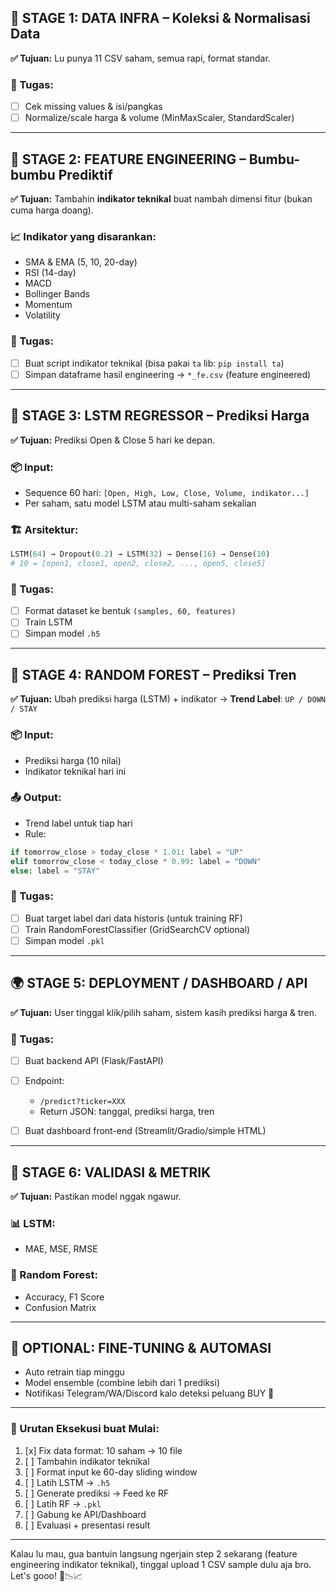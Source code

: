 
## 🧱 STAGE 1: DATA INFRA – Koleksi & Normalisasi Data

**✅ Tujuan:** Lu punya 11 CSV saham, semua rapi, format standar.

### 🔧 Tugas:

* [ ] Cek missing values & isi/pangkas
* [ ] Normalize/scale harga & volume (MinMaxScaler, StandardScaler)

---

## 🧪 STAGE 2: FEATURE ENGINEERING – Bumbu-bumbu Prediktif

**✅ Tujuan:** Tambahin **indikator teknikal** buat nambah dimensi fitur (bukan cuma harga doang).

### 📈 Indikator yang disarankan:

* SMA & EMA (5, 10, 20-day)
* RSI (14-day)
* MACD
* Bollinger Bands
* Momentum
* Volatility

### 🔧 Tugas:

* [ ] Buat script indikator teknikal (bisa pakai `ta` lib: `pip install ta`)
* [ ] Simpan dataframe hasil engineering → `*_fe.csv` (feature engineered)

---

## 🧠 STAGE 3: LSTM REGRESSOR – Prediksi Harga

**✅ Tujuan:** Prediksi Open & Close 5 hari ke depan.

### 📦 Input:

* Sequence 60 hari: `[Open, High, Low, Close, Volume, indikator...]`
* Per saham, satu model LSTM atau multi-saham sekalian

### 🏗 Arsitektur:

```python
LSTM(64) → Dropout(0.2) → LSTM(32) → Dense(16) → Dense(10)  
# 10 = [open1, close1, open2, close2, ..., open5, close5]
```

### 🔧 Tugas:

* [ ] Format dataset ke bentuk `(samples, 60, features)`
* [ ] Train LSTM
* [ ] Simpan model `.h5`

---

## 🌲 STAGE 4: RANDOM FOREST – Prediksi Tren

**✅ Tujuan:** Ubah prediksi harga (LSTM) + indikator → **Trend Label**: `UP / DOWN / STAY`

### 📦 Input:

* Prediksi harga (10 nilai)
* Indikator teknikal hari ini

### 📤 Output:

* Trend label untuk tiap hari
* Rule:

```python
if tomorrow_close > today_close * 1.01: label = "UP"
elif tomorrow_close < today_close * 0.99: label = "DOWN"
else: label = "STAY"
```

### 🔧 Tugas:

* [ ] Buat target label dari data historis (untuk training RF)
* [ ] Train RandomForestClassifier (GridSearchCV optional)
* [ ] Simpan model `.pkl`

---

## 🌍 STAGE 5: DEPLOYMENT / DASHBOARD / API

**✅ Tujuan:** User tinggal klik/pilih saham, sistem kasih prediksi harga & tren.

### 🔧 Tugas:

* [ ] Buat backend API (Flask/FastAPI)
* [ ] Endpoint:

  * `/predict?ticker=XXX`
  * Return JSON: tanggal, prediksi harga, tren
* [ ] Buat dashboard front-end (Streamlit/Gradio/simple HTML)

---

## 🧪 STAGE 6: VALIDASI & METRIK

**✅ Tujuan:** Pastikan model nggak ngawur.

### 📊 LSTM:

* MAE, MSE, RMSE

### 🌲 Random Forest:

* Accuracy, F1 Score
* Confusion Matrix

---

## 🔄 OPTIONAL: FINE-TUNING & AUTOMASI

* Auto retrain tiap minggu
* Model ensemble (combine lebih dari 1 prediksi)
* Notifikasi Telegram/WA/Discord kalo deteksi peluang BUY 🔔

---

### 🚀 Urutan Eksekusi buat Mulai:

1. [x] Fix data format: 10 saham → 10 file
2. [ ] Tambahin indikator teknikal
3. [ ] Format input ke 60-day sliding window
4. [ ] Latih LSTM → `.h5`
5. [ ] Generate prediksi → Feed ke RF
6. [ ] Latih RF → `.pkl`
7. [ ] Gabung ke API/Dashboard
8. [ ] Evaluasi + presentasi result

---

Kalau lu mau, gua bantuin langsung ngerjain step 2 sekarang (feature engineering indikator teknikal), tinggal upload 1 CSV sample dulu aja bro. Let's gooo! 💪📉📈
